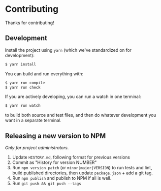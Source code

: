 Contributing
============

Thanks for contributing!

## Development

Install the project using `yarn` (which we've standardized on for development):

```sh
$ yarn install
```

You can build and run everything with:

```sh
$ yarn run compile
$ yarn run check
```

If you are actively developing, you can run a watch in one terminal:

```sh
$ yarn run watch
```

to build both source and test files, and then do whatever development you want in a separate terminal.

## Releasing a new version to NPM

_Only for project administrators_.

1. Update `HISTORY.md`, following format for previous versions
2. Commit as "History for version NUMBER"
3. Run `npm version patch` (or `minor|major|VERSION`) to run tests and lint,
   build published directories, then update `package.json` + add a git tag.
4. Run `npm publish` and publish to NPM if all is well.
5. Run `git push && git push --tags`
